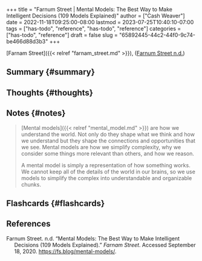 +++
title = "Farnum Street | Mental Models: The Best Way to Make Intelligent Decisions (109 Models Explained)"
author = ["Cash Weaver"]
date = 2022-11-18T09:25:00-08:00
lastmod = 2023-07-25T10:40:10-07:00
tags = ["has-todo", "reference", "has-todo", "reference"]
categories = ["has-todo", "reference"]
draft = false
slug = "65892445-44c2-44f0-9c74-be466d88d3b3"
+++

[Farnam Street]({{< relref "farnam_street.md" >}}), (<a href="#citeproc_bib_item_1">Farnum Street n.d.</a>)


## Summary {#summary}


## Thoughts {#thoughts}


## Notes {#notes}

> [Mental models]({{< relref "mental_model.md" >}}) are how we understand the world. Not only do they shape what we think and how we understand but they shape the connections and opportunities that we see. Mental models are how we simplify complexity, why we consider some things more relevant than others, and how we reason.
>
> A mental model is simply a representation of how something works. We cannot keep all of the details of the world in our brains, so we use models to simplify the complex into understandable and organizable chunks.


## Flashcards {#flashcards}

## References

<style>.csl-entry{text-indent: -1.5em; margin-left: 1.5em;}</style><div class="csl-bib-body">
  <div class="csl-entry"><a id="citeproc_bib_item_1"></a>Farnum Street. n.d. “Mental Models: The Best Way to Make Intelligent Decisions (109 Models Explained).” <i>Farnam Street</i>. Accessed September 18, 2020. <a href="https://fs.blog/mental-models/">https://fs.blog/mental-models/</a>.</div>
</div>
